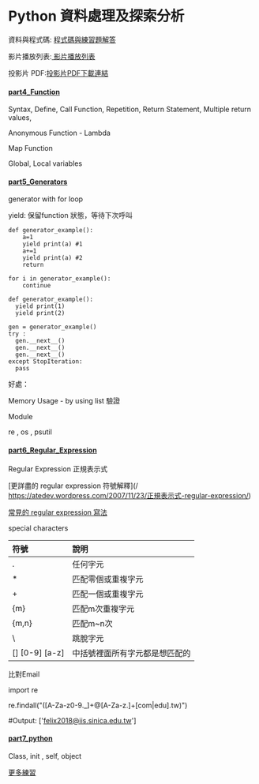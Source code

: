# Python 資料處理及探索分析

資料與程式碼: [程式碼與練習題解答 ](https://doc-10-a8-docs.googleusercontent.com/docs/securesc/0e6o73khf30bge47v75ur1f0ansg0qb7/hbkigjjjm9spdhr1qgp49psdmg87eo5h/1551852000000/17581372301209011741/15400212421688111872/1xiJegBUNO6vIwDKleslxamYABYGO_DaE?e=download&nonce=bdftdsv7idrii&user=15400212421688111872&hash=21v2ojv6o7dsjb7o42etsnqkmoobfdre)

影片播放列表:[ 影片播放列表 ](https://www.youtube.com/playlist?list=PL1f_B9coMEeCcmGIoOvHXPhKepnS6lM8P)

投影片 PDF:[投影片PDF下載連結](https://drive.google.com/file/d/1Tn_swvB0JxeIDhyrJmbZdwvNsV8_-Rga/view)

#### [part4\_Function](https://www.youtube.com/watch?v=h9EgCu0FusA)

Syntax, Define, Call Function, Repetition, Return Statement, Multiple return values,

Anonymous Function - Lambda

Map Function

Global, Local variables

#### [part5\_Generators](https://www.youtube.com/watch?time_continue=2&v=5MmlPvbXpKA)

generator with for loop

yield: 保留function 狀態，等待下次呼叫

```
def generator_example():
    a=1
    yield print(a) #1
    a+=1
    yield print(a) #2
    return

for i in generator_example():
    continue
```

```
def generator_example():
  yield print(1)
  yield print(2)

gen = generator_example()
try :
  gen.__next__()
  gen.__next__()
  gen.__next__()
except StopIteration:
  pass
```

好處：

Memory Usage - by using list 驗證

Module

re , os , psutil

#### [part6\_Regular\_Expression](https://www.youtube.com/watch?v=8MLJqa2metc)

Regular Expression 正規表示式

[更詳盡的 regular expression 符號解釋](/ https://atedev.wordpress.com/2007/11/23/正規表示式-regular-expression/)

[常見的 regular expression 寫法](https://www.analyticsvidhya.com/blog/2017/03/extracting-information-from-reports-using-regular-expressons-library-in-python/)

special characters

| 符號 | 說明 |
| :--- | :--- |
| . | 任何字元 |
| \* | 匹配零個或重複字元 |
| + | 匹配一個或重複字元 |
| {m} | 匹配m次重複字元 |
| {m,n} | 匹配m~n次 |
| \ | 跳脫字元 |
| \[\] \[0-9\] \[a-z\] | 中括號裡面所有字元都是想匹配的 |

比對Email

import re

re.findall\("\(\[A-Za-z0-9.\_\]+@\[A-Za-z.\]+\[com\|edu\].tw\)"\)

\#Output: \['felix2018@iis.sinica.edu.tw'\]



#### [part7\_python](https://www.youtube.com/watch?v=iahoJKy4poI)

Class, init , self, object

[更多練習](https://www.w3resource.com/python-exercises/)



